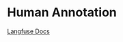 # Human Annotation

[Langfuse Docs](https://langfuse.com/docs/evaluation/evaluation-methods/annotation)